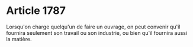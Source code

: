 # Article 1787

Lorsqu'on charge quelqu'un de faire un ouvrage, on peut convenir qu'il fournira seulement son travail ou son industrie, ou bien qu'il fournira aussi la matière.